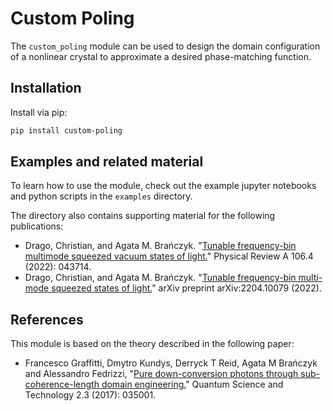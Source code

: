 # Custom Poling

The `custom_poling` module can be used to design the domain configuration of a nonlinear crystal to approximate a desired phase-matching function. 

## Installation

Install via pip:

```bash
pip install custom-poling
```

## Examples and related material

To learn how to use the module, check out the example jupyter notebooks and python scripts in the `examples` directory. 

The directory also contains supporting material for the following publications:
- Drago, Christian, and Agata M. Brańczyk. "[Tunable frequency-bin multimode squeezed vacuum states of light.](https://journals.aps.org/pra/abstract/10.1103/PhysRevA.106.043714)" Physical Review A 106.4 (2022): 043714.
- Drago, Christian, and Agata M. Brańczyk. "[Tunable frequency-bin multi-mode squeezed states of light.](https://arxiv.org/abs/2204.10079)" arXiv preprint arXiv:2204.10079 (2022).

## References

This module is based on the theory described in the following paper:
- Francesco Graffitti, Dmytro Kundys, Derryck T Reid, Agata M Brańczyk and Alessandro Fedrizzi, "[Pure down-conversion photons through sub-coherence-length domain engineering.](https://iopscience.iop.org/article/10.1088/2058-9565/aa78d4)" Quantum Science and Technology 2.3 (2017): 035001.